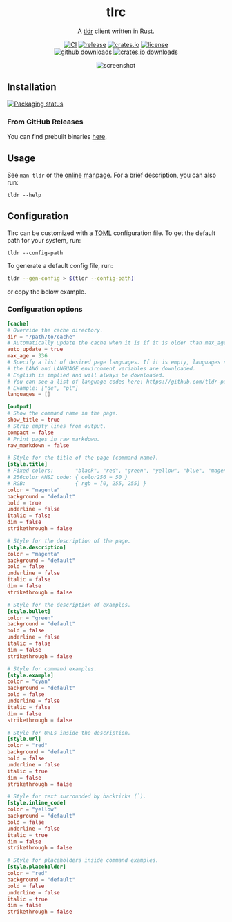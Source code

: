 <div align="center">

# tlrc

A [tldr](https://tldr.sh) client written in Rust.

[![CI](https://img.shields.io/github/actions/workflow/status/acuteenvy/tlrc/ci.yml?label=CI&logo=github&labelColor=363a4f&logoColor=d9e0ee)](https://github.com/acuteenvy/tlrc/actions/workflows/ci.yml)
[![release](https://img.shields.io/github/v/release/acuteenvy/tlrc?&logo=github&color=cba6f7&logoColor=d9e0ee&labelColor=363a4f)][latest-release]
[![crates.io](https://img.shields.io/crates/v/tlrc?&logo=rust&color=cba6f7&logoColor=d9e0ee&labelColor=363a4f)][crate]
[![license](https://img.shields.io/github/license/acuteenvy/tlrc?color=b4befe&labelColor=363a4f)](/LICENSE)
<br>
[![github downloads](https://img.shields.io/github/downloads/acuteenvy/tlrc/total?logo=github&color=94e2d5&logoColor=d9e0ee&labelColor=363a4f)][latest-release]
[![crates.io downloads](https://img.shields.io/crates/d/tlrc?logo=rust&color=94e2d5&logoColor=d9e0ee&labelColor=363a4f)][crate]

![screenshot](https://user-images.githubusercontent.com/126529524/234939306-d3da4f33-a2b4-472f-abb7-aab7e4ee84be.png)

</div>


## Installation
[![Packaging status](https://repology.org/badge/vertical-allrepos/tlrc.svg)](https://repology.org/project/tlrc/versions)

### From GitHub Releases
You can find prebuilt binaries [here][latest-release].


## Usage
See `man tldr` or the [online manpage](https://acuteenvy.github.io/tlrc). For a brief description, you can also run:
```
tldr --help
```

## Configuration
Tlrc can be customized with a [TOML](https://toml.io) configuration file. To get the default path for your system, run:
```
tldr --config-path
```
To generate a default config file, run:
```bash
tldr --gen-config > $(tldr --config-path)
```
or copy the below example.

### Configuration options
```toml
[cache]
# Override the cache directory.
dir = "/path/to/cache"
# Automatically update the cache when it is if it is older than max_age hours.
auto_update = true
max_age = 336
# Specify a list of desired page languages. If it is empty, languages specified in
# the LANG and LANGUAGE environment variables are downloaded.
# English is implied and will always be downloaded.
# You can see a list of language codes here: https://github.com/tldr-pages/tldr
# Example: ["de", "pl"]
languages = []

[output]
# Show the command name in the page.
show_title = true
# Strip empty lines from output.
compact = false
# Print pages in raw markdown.
raw_markdown = false

# Style for the title of the page (command name).
[style.title]
# Fixed colors:       "black", "red", "green", "yellow", "blue", "magenta", "cyan", "white", "default"
# 256color ANSI code: { color256 = 50 }
# RGB:                { rgb = [0, 255, 255] }
color = "magenta"
background = "default"
bold = true
underline = false
italic = false
dim = false
strikethrough = false

# Style for the description of the page.
[style.description]
color = "magenta"
background = "default"
bold = false
underline = false
italic = false
dim = false
strikethrough = false

# Style for the description of examples.
[style.bullet]
color = "green"
background = "default"
bold = false
underline = false
italic = false
dim = false
strikethrough = false

# Style for command examples.
[style.example]
color = "cyan"
background = "default"
bold = false
underline = false
italic = false
dim = false
strikethrough = false

# Style for URLs inside the description.
[style.url]
color = "red"
background = "default"
bold = false
underline = false
italic = true
dim = false
strikethrough = false

# Style for text surrounded by backticks (`).
[style.inline_code]
color = "yellow"
background = "default"
bold = false
underline = false
italic = true
dim = false
strikethrough = false

# Style for placeholders inside command examples.
[style.placeholder]
color = "red"
background = "default"
bold = false
underline = false
italic = true
dim = false
strikethrough = false
```

[latest-release]: https://github.com/acuteenvy/tlrc/releases/latest
[crate]: https://crates.io/crates/tlrc
